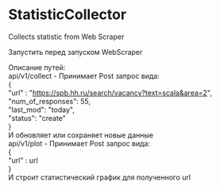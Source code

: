 # StatisticCollector
Collects statistic from Web Scraper

Запустить перед запуском WebScraper

Описание путей:\
api/v1/collect - Принимает Post запрос вида:\
{\
	"url" : "https://spb.hh.ru/search/vacancy?text=scala&area=2",
	"num_of_responses": 55,\
	"last_mod": "today",\
	"status": "create"\
}\
И обновляет или сохраняет новые данные\
api/v1/plot - Принимает Post запрос вида:\
{\
"url" : url\
}\
И строит статистический график для полученного url
